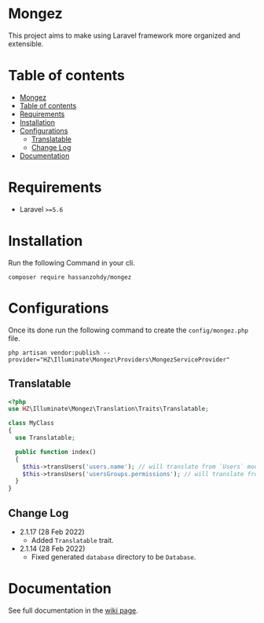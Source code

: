 ﻿# Mongez

This project aims to make using Laravel framework more organized and extensible.

# Table of contents
- [Mongez](#mongez)
- [Table of contents](#table-of-contents)
- [Requirements](#requirements)
- [Installation](#installation)
- [Configurations](#configurations)
  - [Translatable](#translatable)
  - [Change Log](#change-log)
- [Documentation](#documentation)

# Requirements
- Laravel `>=5.6` 

# Installation

Run the following Command in your cli.

`composer require hassanzohdy/mongez`

# Configurations

Once its done run the following command to create the `config/mongez.php` file.

`php artisan vendor:publish --provider="HZ\Illuminate\Mongez\Providers\MongezServiceProvider"`


## Translatable

```php
<?php 
use HZ\Illuminate\Mongez\Translation\Traits\Translatable;

class MyClass 
{
  use Translatable;

  public function index()
  {
    $this->transUsers('users.name'); // will translate from `Users` module and `users` file and the keyword is `name
    $this->transUsers('usersGroups.permissions'); // will translate from `Users` module and `usersGroups` file and the keyword is `permissions
  }
}

```

## Change Log

- 2.1.17 (28 Feb 2022)
  - Added `Translatable` trait.
- 2.1.14 (28 Feb 2022)
  - Fixed generated `database` directory to be `Database`.

# Documentation

See full documentation in the [wiki page](https://github.com/hassanzohdy/mongez/wiki).